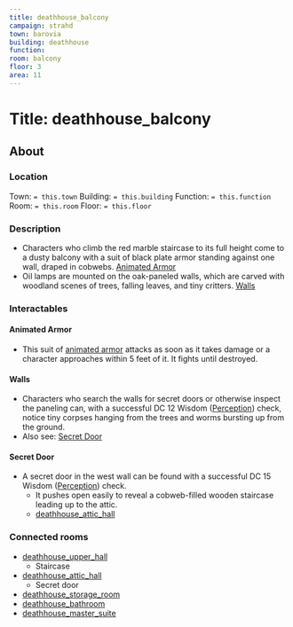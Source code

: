 ```yaml
---
title: deathhouse_balcony
campaign: strahd
town: barovia
building: deathhouse
function: 
room: balcony
floor: 3
area: 11
---
```

# Title: deathhouse_balcony
## About
### Location
Town: `= this.town`
Building: `= this.building`
Function: `= this.function`
Room: `= this.room`
Floor: `= this.floor` 
### Description
- Characters who climb the red marble staircase to its full height come to a dusty balcony with a suit of black plate armor standing against one wall, draped in cobwebs. [Animated Armor](#Animated%20Armor)
- Oil lamps are mounted on the oak-paneled walls, which are carved with woodland scenes of trees, falling leaves, and tiny critters. [Walls](#Walls)
### Interactables
#### Animated Armor
- This suit of [animated armor](https://www.dndbeyond.com/monsters/animated-armor) attacks as soon as it takes damage or a character approaches within 5 feet of it. It fights until destroyed.
#### Walls
- Characters who search the walls for secret doors or otherwise inspect the paneling can, with a successful DC 12 Wisdom ([Perception](https://www.dndbeyond.com/compendium/rules/basic-rules/using-ability-scores#Perception)) check, notice tiny corpses hanging from the trees and worms bursting up from the ground.
- Also see: [Secret Door](#Secret%20Door)
#### Secret Door
- A secret door in the west wall can be found with a successful DC 15 Wisdom ([Perception](https://www.dndbeyond.com/compendium/rules/basic-rules/using-ability-scores#Perception)) check. 
	- It pushes open easily to reveal a cobweb-filled wooden staircase leading up to the attic.
	- [deathhouse_attic_hall](../floor4/deathhouse_attic_hall.md)
### Connected rooms
- [deathhouse_upper_hall](../floor2/deathhouse_upper_hall.md)
	- Staircase
- [deathhouse_attic_hall](../floor4/deathhouse_attic_hall.md)
	- Secret door
- [deathhouse_storage_room](deathhouse_storage_room.md)
- [deathhouse_bathroom](deathhouse_bathroom.md)
- [deathhouse_master_suite](deathhouse_master_suite.md)